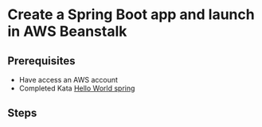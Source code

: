 # Create a Spring Boot app and launch in AWS Beanstalk

## Prerequisites
* Have access an AWS account
* Completed Kata [Hello World spring](../languages/hello-world-spring.md)
  
## Steps